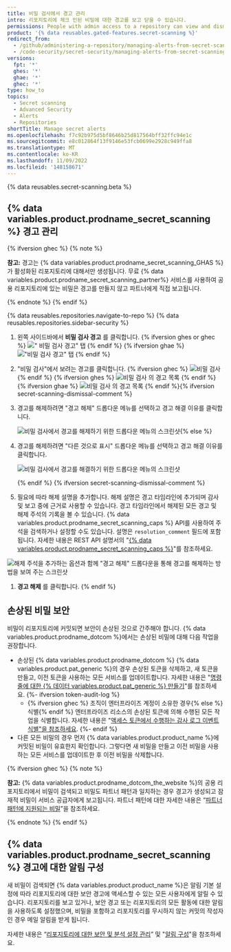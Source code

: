 ```yaml
---
title: 비밀 검사에서 경고 관리
intro: 리포지토리에 체크 인된 비밀에 대한 경고를 보고 닫을 수 있습니다.
permissions: People with admin access to a repository can view and dismiss alerts.
product: '{% data reusables.gated-features.secret-scanning %}'
redirect_from:
  - /github/administering-a-repository/managing-alerts-from-secret-scanning
  - /code-security/secret-security/managing-alerts-from-secret-scanning
versions:
  fpt: '*'
  ghes: '*'
  ghae: '*'
  ghec: '*'
type: how_to
topics:
  - Secret scanning
  - Advanced Security
  - Alerts
  - Repositories
shortTitle: Manage secret alerts
ms.openlocfilehash: f7c92b975d5bf8646b25d817564bff32ffc94e1c
ms.sourcegitcommit: e8c012864f13f9146e53fcb0699e2928c949ffa8
ms.translationtype: MT
ms.contentlocale: ko-KR
ms.lasthandoff: 11/09/2022
ms.locfileid: '148158671'
---
```

{% data reusables.secret-scanning.beta %}

## {% data variables.product.prodname_secret_scanning %} 경고 관리

{% ifversion ghec %} {% note %}

**참고:** 경고는 {% data variables.product.prodname_secret_scanning_GHAS %}가 활성화된 리포지토리에 대해서만 생성됩니다. 무료 {% data variables.product.prodname_secret_scanning_partner%} 서비스를 사용하여 공용 리포지토리에 있는 비밀은 경고를 만들지 않고 파트너에게 직접 보고됩니다.

{% endnote %} {% endif %}

{% data reusables.repositories.navigate-to-repo %} {% data reusables.repositories.sidebar-security %}
1. 왼쪽 사이드바에서 **비밀 검사 경고** 를 클릭합니다.
   {% ifversion ghes or ghec %} ![" 비밀 검사 경고" 탭](/assets/images/help/repository/sidebar-secrets.png) {% endif %} {% ifversion ghae %} !["비밀 검사 경고" 탭](/assets/images/enterprise/github-ae/repository/sidebar-secrets-ghae.png) {% endif %}
1. "비밀 검사"에서 보려는 경고를 클릭합니다.
   {% ifversion ghec %} ![ 비밀 검사](/assets/images/help/repository/secret-scanning-click-alert.png) {% endif %} {% ifversion ghes %} ![비밀 검사](/assets/images/help/repository/secret-scanning-click-alert-ghe.png) 의 경고 목록 {% endif %} {% ifversion ghae %} ![비밀 검사](/assets/images/enterprise/github-ae/repository/secret-scanning-click-alert-ghae.png) 의 경고 목록 {% endif %}{% ifversion secret-scanning-dismissal-comment %}
1. 경고를 해제하려면 "경고 해제" 드롭다운 메뉴를 선택하고 경고 해결 이유를 클릭합니다.

   ![비밀 검사에서 경고를 해제하기 위한 드롭다운 메뉴의 스크린샷](/assets/images/help/repository/secret-scanning-dismiss-alert.png){% else %}
1. 경고를 해제하려면 "다른 것으로 표시" 드롭다운 메뉴를 선택하고 경고 해결 이유를 클릭합니다. 
  
   ![비밀 검사에서 경고를 해결하기 위한 드롭다운 메뉴의 스크린샷](/assets/images/enterprise/3.2/repository/secret-scanning-resolve-alert-ghe.png)

   {% endif %} {% ifversion secret-scanning-dismissal-comment %}
1. 필요에 따라 해제 설명을 추가합니다. 해제 설명은 경고 타임라인에 추가되며 감사 및 보고 중에 근거로 사용할 수 있습니다. 경고 타임라인에서 해제된 모든 경고 및 해제 주석의 기록을 볼 수 있습니다. {% data variables.product.prodname_secret_scanning_caps %} API를 사용하여 주석을 검색하거나 설정할 수도 있습니다. 설명은 `resolution_comment` 필드에 포함됩니다. 자세한 내용은 REST API 설명서의 "[{% data variables.product.prodname_secret_scanning_caps %}](/rest/secret-scanning#update-a-secret-scanning-alert)"를 참조하세요.

  ![해제 주석을 추가하는 옵션과 함께 "경고 해제" 드롭다운을 통해 경고를 해제하는 방법을 보여 주는 스크린샷](/assets/images/help/repository/secret-scanning-dismissal-comment.png)

1. **경고 해제** 를 클릭합니다.
{% endif %}

## 손상된 비밀 보안

비밀이 리포지토리에 커밋되면 보안이 손상된 것으로 간주해야 합니다. {% data variables.product.prodname_dotcom %}에서는 손상된 비밀에 대해 다음 작업을 권장합니다.

- 손상된 {% data variables.product.prodname_dotcom %} {% data variables.product.pat_generic %}의 경우 손상된 토큰을 삭제하고, 새 토큰을 만들고, 이전 토큰을 사용하는 모든 서비스를 업데이트합니다. 자세한 내용은 "[명령줄에 대한 {% 데이터 variables.product.pat_generic %} 만들기](/github/authenticating-to-github/creating-a-personal-access-token-for-the-command-line)"를 참조하세요.
{%- ifversion token-audit-log %}
  - {% ifversion ghec %} 조직이 엔터프라이즈 계정이 소유한 경우{% else %}식별{% endif %} 엔터프라이즈 리소스의 손상된 토큰에 의해 수행된 모든 작업을 식별합니다. 자세한 내용은 "[액세스 토큰에서 수행하는 감사 로그 이벤트 식별"을 참조하세요](/admin/monitoring-activity-in-your-enterprise/reviewing-audit-logs-for-your-enterprise/identifying-audit-log-events-performed-by-an-access-token).
{%- endif %}
- 다른 모든 비밀의 경우 먼저 {% data variables.product.product_name %}에 커밋된 비밀이 유효한지 확인합니다. 그렇다면 새 비밀을 만들고 이전 비밀을 사용하는 모든 서비스를 업데이트한 후 이전 비밀을 삭제합니다.

{% ifversion ghec %} {% note %}

**참고:** {% data variables.product.prodname_dotcom_the_website %}의 공용 리포지토리에서 비밀이 검색되고 비밀도 파트너 패턴과 일치하는 경우 경고가 생성되고 잠재적 비밀이 서비스 공급자에게 보고됩니다. 파트너 패턴에 대한 자세한 내용은 “[파트너 패턴에 지원되는 비밀](/code-security/secret-scanning/secret-scanning-patterns#supported-secrets-for-partner-patterns)”을 참조하세요.

{% endnote %} {% endif %}

## {% data variables.product.prodname_secret_scanning %} 경고에 대한 알림 구성

새 비밀이 검색되면 {% data variables.product.product_name %}은 알림 기본 설정에 따라 리포지토리에 대한 보안 경고에 액세스할 수 있는 모든 사용자에게 알릴 수 있습니다. 리포지토리를 보고 있거나, 보안 경고 또는 리포지토리의 모든 활동에 대한 알림을 사용하도록 설정했으며, 비밀을 포함하고 리포지토리를 무시하지 않는 커밋의 작성자인 경우 메일 알림을 받게 됩니다.

자세한 내용은 “[리포지토리에 대한 보안 및 분석 설정 관리](/github/administering-a-repository/managing-security-and-analysis-settings-for-your-repository#granting-access-to-security-alerts)” 및 "[알림 구성](/github/managing-subscriptions-and-notifications-on-github/configuring-notifications#configuring-your-watch-settings-for-an-individual-repository)"을 참조하세요.
